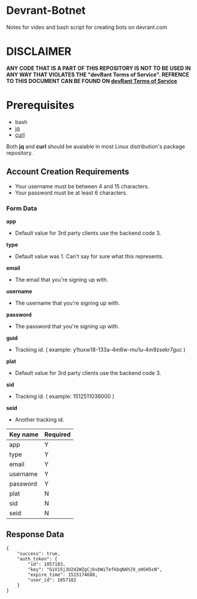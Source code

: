 # Devrant-Botnet

Notes for video and bash script for creating bots on devrant.com

# DISCLAIMER

**ANY CODE THAT IS A PART OF THIS REPOSITORY IS NOT TO BE USED IN ANY WAY THAT VIOLATES THE "devRant Terms of Service". REFRENCE TO THIS DOCUMENT CAN BE FOUND ON [devRant Terms of Service](https://devrant.com/terms)**





# Prerequisites

- bash 
- [jq]( https://stedolan.github.io/jq/ )
- [curl]( https://curl.haxx.se/ )

Both **jq** and **curl** should be avaiable in most Linux distribution's package repository. 

## Account Creation Requirements
- Your username must be between 4 and 15 characters.
- Your password must be at least 6 characters.


### Form Data

**app**
- Default value for 3rd party clients use the backend code 3.

**type**
- Default value was 1. Can't say for sure what this represents.

**email**
- The email that you're signing up with.

**username**
- The username that you're signing up with.

**password**
- The password that you're signing up with.

**guid**
- Tracking id. ( example: y1tuxw18-133a-4m6w-mu1u-4m9zsekr7guc )

**plat**
- Default value for 3rd party clients use the backend code 3.

**sid**
- Tracking id. ( example: 1512511036000 )

**seid**
- Another tracking id. 


| Key name | Required |
| ---      | ---      |
| app      | Y        |
| type     | Y        |
| email    | Y        |
| username | Y        |
| password | Y        |
| plat     | N        |
| sid      | N        |
| seid     | N        |

## Response Data

```
{
    "success": true,
    "auth_token": {
        "id": 1057183,
        "key": "GiV15j3U2d2WZgCj6vbWiTefkbqNAhJ9_oHSH5sN",
        "expire_time": 1515174688,
        "user_id": 1057182
    }
}
```


